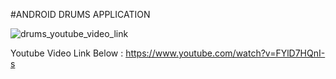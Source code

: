 #ANDROID DRUMS APPLICATION  



![drums_youtube_video_link](https://cloud.githubusercontent.com/assets/14818804/21539486/48c1979e-cdcd-11e6-8e9f-e5d2bd4cda0f.png)


Youtube Video Link Below : https://www.youtube.com/watch?v=FYlD7HQnI-s
